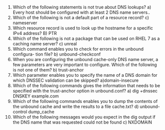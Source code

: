 
1. Which of the following statements is not true about DNS lookups?
	a) Every host should be configured with at least 2 DNS name servers..
2. Which of the following is not a default part of a resource record?
	c) nameserver
3. Which resource record is used to look up the hostname for a specific IPv4
	address?
	B) PTR
4. Which of the following is not a package that can be used on RHEL 7 as a
	caching name server?
	c) unreal
5. Which command enables you to check for errors in the unbound configura-
	tion file?
	b) unbound-checkconf
6. When you are configuring the unbound cache-only DNS name server, a few
	parameters are very important to configure. Which of the following is not one
	of them?
	b) trust-anchor
7. Which parameter enables you to specify the name of a DNS domain for which
	DNSSEC validation can be skipped?
	a)domain-insecure
8. Which of the following commands gives the information that needs to be
	specified with the trust-anchor option in unbound.conf?
	a) dig +dnssec DNSKEY example.com
9. Which of the following commands enables you to dump the contents of the
	unbound cache and write the results to a file cache.txt?
	 d) unbound-control dump_cache
1. Which of the following messages would you expect in the dig output if the
	DNS name that was requested could not be found
	c) NXDOMAIN


